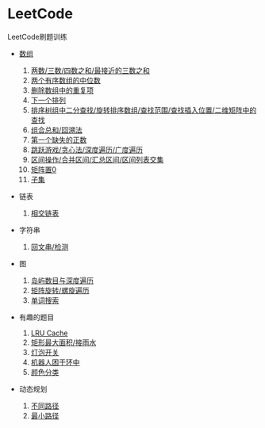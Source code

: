 # LeetCode
LeetCode刷题训练

- [数组](https://leetcode-cn.com/tag/array/)
  1. [两数/三数/四数之和/最接近的三数之和](array/两数之和.md)
  2. [两个有序数组的中位数](array/两个有序数组的中位数.md)
  3. [删除数组中的重复项](array/删除重复项.md)
  4. [下一个排列](array/排列.md)
  5. [排序树组中二分查找/旋转排序数组/查找范围/查找插入位置/二维矩阵中的查找](array/排序数组中的二分查找.md)
  6. [组合总和/回溯法](array/组合总和与回溯法.md)
  7. [第一个缺失的正数](array/第一个缺失的正数.md)
  8. [跳跃游戏/贪心法/深度遍历/广度遍历](array/跳跃游戏.md)
  9. [区间操作/合并区间/汇总区间/区间列表交集](array/区间操作.md)
  10. [矩阵置0](array/矩阵置零.md)
  11. [子集](array/子集.md)
- 链表
  1. [相交链表](linklist/相交链表.md)
- 字符串
  1. [回文串/检测](string/回文串.md)
- 图
  1. [岛屿数目与深度遍历](grid/岛屿数目与图的深度遍历.md)
  2. [矩阵旋转/螺旋遍历](grid/矩阵旋转.md)
  3. [单词搜索](grid/单词搜索.md)
- 有趣的题目
  1. [LRU Cache](funny/LRU缓存.md)
  2. [矩形最大面积/接雨水](funny/矩形最大面积-接雨水.md)
  3. [灯泡开关](funny/灯泡开关.md)
  4. [机器人困于环中](funny/机器人困于环中.md)
  5. [颜色分类](funny/颜色分类.md)

- 动态规划
  1. [不同路径](动态规划/不同路径.md)
  2. [最小路径](动态规划/最小路径.md)

